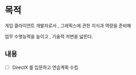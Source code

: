 # 목적

게임 클라이언트 개발자로서 , 그래픽스에 관한 지식과 역량을 준비해

업무 수행능력을 높이고 , 기술적 저변을 넓힌다.

## 내용

- [ ] DirectX 를 입문하고 연습계획 수립
